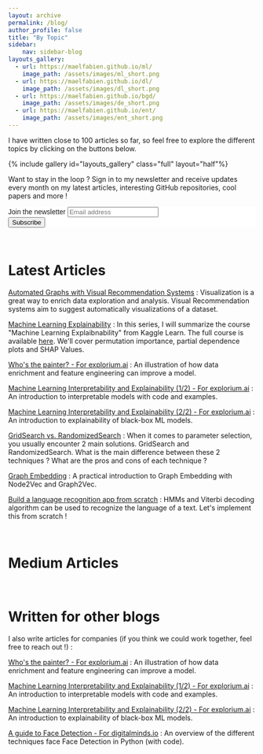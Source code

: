 ```yaml
---
layout: archive
permalink: /blog/
author_profile: false
title: "By Topic"
sidebar:
    nav: sidebar-blog
layouts_gallery:
  - url: https://maelfabien.github.io/ml/
    image_path: /assets/images/ml_short.png
  - url: https://maelfabien.github.io/dl/
    image_path: /assets/images/dl_short.png
  - url: https://maelfabien.github.io/bgd/
    image_path: /assets/images/de_short.png
  - url: https://maelfabien.github.io/ent/
    image_path: /assets/images/ent_short.png
---
```


I have written close to 100 articles so far, so feel free to explore the different topics by clicking on the buttons below.

{% include gallery id="layouts_gallery" class="full" layout="half"%}

<!--End mc_embed_signup-->

Want to stay in the loop ? Sign in to my newsletter and receive updates every month on my latest articles, interesting GitHub repositories, cool papers and more !

<link href="//cdn-images.mailchimp.com/embedcode/horizontal-slim-10_7.css" rel="stylesheet" type="text/css">

<div id="mc_embed_signup" style="background:#fff; clear:left; font:14px Helvetica,Arial,sans-serif; width:100%;">
<form action="https://gmail.us3.list-manage.com/subscribe/post?u=c76a8e2ec2bd989affb9a074f&amp;id=4646542adb" method="post" id="mc-embedded-subscribe-form" name="mc-embedded-subscribe-form" class="validate" target="_blank" novalidate>
<div id="mc_embed_signup_scroll">
<label for="mce-EMAIL">Join the newsletter </label>
<input type="email" value="" name="EMAIL" class="email" id="mce-EMAIL" placeholder="Email address" required>
<div style="position: absolute; left: -5000px;" aria-hidden="true"><input type="text" name="b_c76a8e2ec2bd989affb9a074f_4646542adb" tabindex="-1" value=""></div>
<div class="clear"><input type="submit" value="Subscribe" name="subscribe" id="mc-embedded-subscribe" class="button"></div>
</div>
</form>
</div>

<br>

# Latest Articles

[Automated Graphs with Visual Recommendation Systems](https://maelfabien.github.io/machinelearning/VizReco/) : Visualization is a great way to enrich data exploration and analysis. Visual Recommendation systems aim to suggest automatically visualizations of a dataset.

[Machine Learning Explainability](https://maelfabien.github.io/machinelearning/Explainability/) : In this series, I will summarize the course "Machine Learning Explaibnability" from Kaggle Learn. The full course is available [here](https://www.kaggle.com/learn/machine-learning-explainability). We'll cover permutation importance, partial dependence plots and SHAP Values.

[Who's the painter? - For explorium.ai](https://www.explorium.ai/blog/whos-the-painter/) : An illustration of how data enrichment and feature engineering can improve a model.

[Machine Learning Interpretability and Explainability (1/2) - For explorium.ai](https://www.explorium.ai/blog/interpretability-and-explainability-part-1/) : An introduction to interpretable models with code and examples.

[Machine Learning Interpretability and Explainability (2/2) - For explorium.ai](https://www.explorium.ai/blog/interpretability-and-explainability-part-2/) : An introduction to explainability of black-box ML models.

[GridSearch vs. RandomizedSearch](https://maelfabien.github.io/machinelearning/GridRand/) : When it comes to parameter selection, you usually encounter 2 main solutions. GridSearch and RandomizedSearch. What is the main difference between these 2 techniques ? What are the pros and cons of each technique ?

[Graph Embedding](https://maelfabien.github.io/machinelearning/graph_5/) : A practical introduction to Graph Embedding with Node2Vec and Graph2Vec.

[Build a language recognition app from scratch](https://maelfabien.github.io/machinelearning/HMM_3/) : HMMs and Viterbi decoding algorithm can be used to recognize the language of a text. Let's implement this from scratch !

<center><a href="https://maelfabien.github.io/year-archive/#"></a></center>

<br>

# Medium Articles

<div id="medium-widget"></div>
<script src="https://medium-widget.pixelpoint.io/widget.js"></script>
<script>MediumWidget.Init({renderTo: '#medium-widget', params: {"resource":"https://medium.com/@mael.fabien","postsPerLine":1,"limit":10,"picture":"big","fields":["description","author","claps","publishAt"],"ratio":"landscape"}})</script>

<br>

# Written for other blogs

I also write articles for companies (if you think we could work together, feel free to reach out !) :

[Who's the painter? - For explorium.ai](https://www.explorium.ai/blog/whos-the-painter/) : An illustration of how data enrichment and feature engineering can improve a model.

[Machine Learning Interpretability and Explainability (1/2) - For explorium.ai](https://www.explorium.ai/blog/interpretability-and-explainability-part-1/) : An introduction to interpretable models with code and examples.

[Machine Learning Interpretability and Explainability (2/2) - For explorium.ai](https://www.explorium.ai/blog/interpretability-and-explainability-part-2/) : An introduction to explainability of black-box ML models.

[A guide to Face Detection - For digitalminds.io](https://www.digitalminds.io/blog/a_guide_to_face_detection_in_python) : An overview of the different techniques face Face Detection in Python (with code).

<script type="text/javascript" src="//downloads.mailchimp.com/js/signup-forms/popup/unique-methods/embed.js" data-dojo-config="usePlainJson: true, isDebug: false"></script><script type="text/javascript">window.dojoRequire(["mojo/signup-forms/Loader"], function(L) { L.start({"baseUrl":"mc.us3.list-manage.com","uuid":"c76a8e2ec2bd989affb9a074f","lid":"4646542adb","uniqueMethods":true}) })</script>